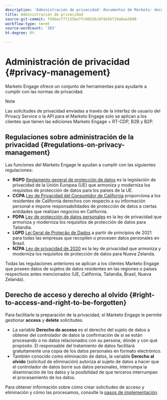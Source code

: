 ```yaml
---
description: 'Administración de privacidad: documentos de Marketo: documentación del producto'
title: Administración de privacidad
source-git-commit: fd4becf77135be7fc80156c8fde56f29a0aa38d0
workflow-type: tm+mt
source-wordcount: '383'
ht-degree: 0%

---
```


# Administración de privacidad {#privacy-management}

Marketo Engage ofrece un conjunto de herramientas para ayudarle a cumplir con las normas de privacidad.

>[!NOTE]
>
>Las solicitudes de privacidad enviadas a través de la interfaz de usuario del Privacy Service o la API para el Marketo Engage solo se aplican a los clientes que tienen las ediciones Marketo Engage + RT-CDP, B2B y B2P.

## Regulaciones sobre administración de la privacidad {#regulations-on-privacy-management}

Las funciones del Marketo Engage le ayudan a cumplir con las siguientes regulaciones:

* **RGPD** [Reglamento general de protección de datos](https://ec.europa.eu/info/law/law-topic/data-protection/reform/what-does-general-data-protection-regulation-gdpr-govern_en) es la legislación de privacidad de la Unión Europea (UE) que armoniza y moderniza los requisitos de protección de datos para los países de la UE.
* **CCPA** [Ley de Privacidad del Consumidor de California](https://leginfo.legislature.ca.gov/faces/codes_displayText.xhtml?lawCode=CIV&amp;division=3.&amp;title=1.81.5.&amp;part=4.&amp;chapter=&amp;article=) proporciona a los residentes de California derechos con respecto a su información personal e impone responsabilidades de protección de datos a ciertas entidades que realizan negocios en California.
* **PDPA** [Ley de protección de datos personales](https://secureprivacy.ai/thailand-pdpa-summary-what-businesses-need-to-know/) es la ley de privacidad que armoniza y moderniza los requisitos de protección de datos para Tailandia.
* **LGPD** [Lei Geral de Proteção de Dados](https://iapp.org/media/pdf/resource_center/Brazilian_General_Data_Protection_Law.pdf) a partir de principios de 2021 para todas las empresas que recopilen o procesen datos personales en Brasil.
* **NZPA** [Ley de privacidad de 2020](https://www.privacy.org.nz/privacy-act-2020/privacy-act-2020/) es la ley de privacidad que armoniza y moderniza los requisitos de protección de datos para Nueva Zelanda.

Todas las regulaciones anteriores se aplican a los clientes Marketo Engage que poseen datos de sujetos de datos residentes en las regiones o países respectivos antes mencionados (UE, California, Tailandia, Brasil, Nueva Zelanda).

## Derecho de acceso y derecho al olvido {#right-to-access-and-right-to-be-forgotten}

Para facilitarle la preparación de la privacidad, el Marketo Engage le permite gestionar **access** y **delete** solicitudes.

* La variable **Derecho de acceso** es el derecho del sujeto de datos a obtener del controlador de datos la confirmación de si se están procesando o no datos relacionados con su persona, dónde y con qué propósito. El responsable del tratamiento de datos facilitará gratuitamente una copia de los datos personales en formato electrónico.
* También conocido como eliminación de datos, la variable **Derecho al olvido** (solicitud de eliminación) autoriza al sujeto de datos a hacer que el controlador de datos borre sus datos personales, interrumpa la diseminación de los datos y la posibilidad de que terceros interrumpan el procesamiento de los datos.

Para obtener información sobre cómo crear solicitudes de acceso y eliminación y cómo las procesamos, consulte la [pasos de implementación](/help/marketo/product-docs/core-marketo-concepts/miscellaneous/privacy-requests.md).
